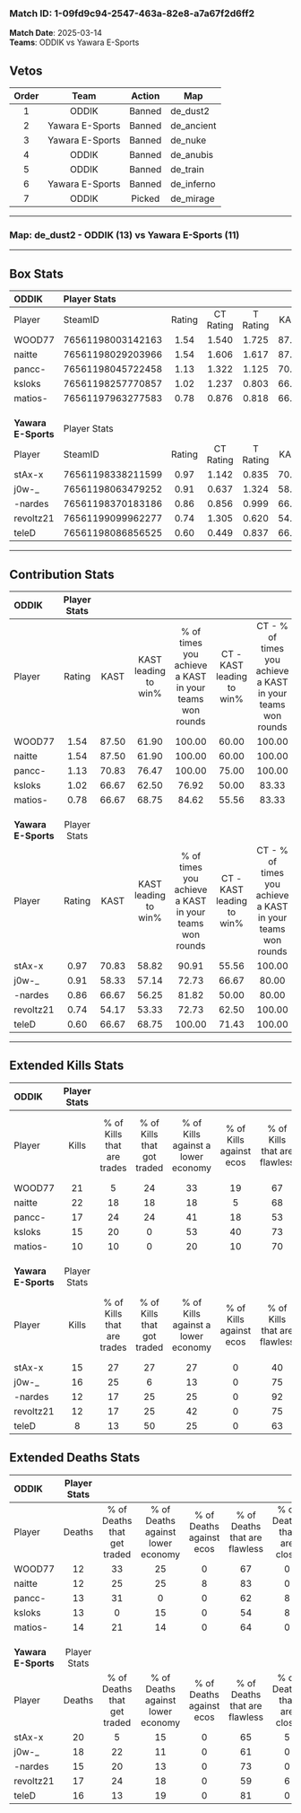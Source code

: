 ### Match ID: 1-09fd9c94-2547-463a-82e8-a7a67f2d6ff2  
**Match Date**: 2025-03-14  
**Teams**: ODDIK vs Yawara E-Sports  

## Vetos  

| Order | Team | Action | Map |
| :---: | :--: | :----: | --- |
| 1 | ODDIK | Banned | de_dust2 |
| 2 | Yawara E-Sports | Banned | de_ancient |
| 3 | Yawara E-Sports | Banned | de_nuke |
| 4 | ODDIK | Banned | de_anubis |
| 5 | ODDIK | Banned | de_train |
| 6 | Yawara E-Sports | Banned | de_inferno |
| 7 | ODDIK | Picked | de_mirage |

---  

### **Map**: de_dust2 - ODDIK (13) vs Yawara E-Sports (11)  
---  

## Box Stats  

| **ODDIK**           | Player Stats      |        |           |          |       |       |       |         |        |      |     |
| :- | :- | :-: | :-: | :-: | :-: | :-: | :-: | :-: | :-: | :-: | :-: |
| Player              | SteamID           | Rating | CT Rating | T Rating | KAST  |  ADR  | Kills | Assists | Deaths | K/D  | HS% |
| WOOD77              | 76561198003142163 |  1.54  |   1.540   |  1.725   | 87.50 | 101.5 |  21   |    7    |   12   | 1.75 | 33  |
| naitte              | 76561198029203966 |  1.54  |   1.606   |  1.617   | 87.50 | 94.4  |  22   |    4    |   12   | 1.83 | 68  |
| pancc-              | 76561198045722458 |  1.13  |   1.322   |  1.125   | 70.83 | 65.8  |  17   |    5    |   13   | 1.31 | 41  |
| ksloks              | 76561198257770857 |  1.02  |   1.237   |  0.803   | 66.67 | 63.6  |  15   |    4    |   13   | 1.15 | 53  |
| matios-             | 76561197963277583 |  0.78  |   0.876   |  0.818   | 66.67 | 50.6  |  10   |    5    |   14   | 0.71 | 70  |
|                     |                   |        |           |          |       |       |       |         |        |      |     |
|                     |                   |        |           |          |       |       |       |         |        |      |     |
|                     |                   |        |           |          |       |       |       |         |        |      |     |
| **Yawara E-Sports** | Player Stats      |        |           |          |       |       |       |         |        |      |     |
| Player              | SteamID           | Rating | CT Rating | T Rating | KAST  |  ADR  | Kills | Assists | Deaths | K/D  | HS% |
| stAx-x              | 76561198338211599 |  0.97  |   1.142   |  0.835   | 70.83 | 82.1  |  15   |    7    |   20   | 0.75 | 40  |
| j0w-_               | 76561198063479252 |  0.91  |   0.637   |  1.324   | 58.33 | 74.3  |  16   |    3    |   18   | 0.89 | 56  |
| -nardes             | 76561198370183186 |  0.86  |   0.856   |  0.999   | 66.67 | 61.5  |  12   |    4    |   15   | 0.80 | 41  |
| revoltz21           | 76561199099962277 |  0.74  |   1.305   |  0.620   | 54.17 | 61.9  |  12   |    7    |   17   | 0.71 | 41  |
| teleD               | 76561198086856525 |  0.60  |   0.449   |  0.837   | 66.67 | 34.2  |   8   |    2    |   16   | 0.50 | 62  |
---  

## Contribution Stats  

| **ODDIK**           | Player Stats |       |                      |                                                        |                           |                                                             |                          |                                                            |
| :- | :-: | :-: | :-: | :-: | :-: | :-: | :-: | :-: |
| Player              |    Rating    | KAST  | KAST leading to win% | % of times you achieve a KAST in your teams won rounds | CT - KAST leading to win% | CT - % of times you achieve a KAST in your teams won rounds | T - KAST leading to win% | T - % of times you achieve a KAST in your teams won rounds |
| WOOD77              |     1.54     | 87.50 |        61.90         |                         100.00                         |           60.00           |                           100.00                            |          63.64           |                           100.00                           |
| naitte              |     1.54     | 87.50 |        61.90         |                         100.00                         |           60.00           |                           100.00                            |          63.64           |                           100.00                           |
| pancc-              |     1.13     | 70.83 |        76.47         |                         100.00                         |           75.00           |                           100.00                            |          77.78           |                           100.00                           |
| ksloks              |     1.02     | 66.67 |        62.50         |                         76.92                          |           50.00           |                            83.33                            |          83.33           |                           71.43                            |
| matios-             |     0.78     | 66.67 |        68.75         |                         84.62                          |           55.56           |                            83.33                            |          85.71           |                           85.71                            |
|                     |              |       |                      |                                                        |                           |                                                             |                          |                                                            |
|                     |              |       |                      |                                                        |                           |                                                             |                          |                                                            |
|                     |              |       |                      |                                                        |                           |                                                             |                          |                                                            |
| **Yawara E-Sports** | Player Stats |       |                      |                                                        |                           |                                                             |                          |                                                            |
| Player              |    Rating    | KAST  | KAST leading to win% | % of times you achieve a KAST in your teams won rounds | CT - KAST leading to win% | CT - % of times you achieve a KAST in your teams won rounds | T - KAST leading to win% | T - % of times you achieve a KAST in your teams won rounds |
| stAx-x              |     0.97     | 70.83 |        58.82         |                         90.91                          |           55.56           |                           100.00                            |          62.50           |                           83.33                            |
| j0w-_               |     0.91     | 58.33 |        57.14         |                         72.73                          |           66.67           |                            80.00                            |          50.00           |                           66.67                            |
| -nardes             |     0.86     | 66.67 |        56.25         |                         81.82                          |           50.00           |                            80.00                            |          62.50           |                           83.33                            |
| revoltz21           |     0.74     | 54.17 |        53.33         |                         72.73                          |           62.50           |                           100.00                            |          42.86           |                           50.00                            |
| teleD               |     0.60     | 66.67 |        68.75         |                         100.00                         |           71.43           |                           100.00                            |          66.67           |                           100.00                           |
---  

## Extended Kills Stats  

| **ODDIK**           | Player Stats |                            |                            |                                    |                         |                              |                                 |                                       |                    |           |
| :- | :-: | :-: | :-: | :-: | :-: | :-: | :-: | :-: | :-: | :-: |
| Player              |    Kills     | % of Kills that are trades | % of Kills that got traded | % of Kills against a lower economy | % of Kills against ecos | % of Kills that are flawless | % of Kills that are close duels | % of Kills that are assisted by flash | Pistol Round Kills | AWP Kills |
| WOOD77              |      21      |             5              |             24             |                 33                 |           19            |              67              |                0                |                   0                   |         1          |    15     |
| naitte              |      22      |             18             |             18             |                 18                 |            5            |              68              |                5                |                   9                   |         2          |     0     |
| pancc-              |      17      |             24             |             24             |                 41                 |           18            |              53              |                0                |                   0                   |         2          |     0     |
| ksloks              |      15      |             20             |             0              |                 53                 |           40            |              73              |                7                |                  13                   |         0          |     2     |
| matios-             |      10      |             10             |             0              |                 20                 |           10            |              70              |                0                |                   0                   |         4          |     0     |
|                     |              |                            |                            |                                    |                         |                              |                                 |                                       |                    |           |
|                     |              |                            |                            |                                    |                         |                              |                                 |                                       |                    |           |
|                     |              |                            |                            |                                    |                         |                              |                                 |                                       |                    |           |
| **Yawara E-Sports** | Player Stats |                            |                            |                                    |                         |                              |                                 |                                       |                    |           |
| Player              |    Kills     | % of Kills that are trades | % of Kills that got traded | % of Kills against a lower economy | % of Kills against ecos | % of Kills that are flawless | % of Kills that are close duels | % of Kills that are assisted by flash | Pistol Round Kills | AWP Kills |
| stAx-x              |      15      |             27             |             27             |                 27                 |            0            |              40              |               13                |                   7                   |         2          |     0     |
| j0w-_               |      16      |             25             |             6              |                 13                 |            0            |              75              |                0                |                  13                   |         2          |     0     |
| -nardes             |      12      |             17             |             25             |                 25                 |            0            |              92              |                0                |                   0                   |         0          |     7     |
| revoltz21           |      12      |             17             |             25             |                 42                 |            0            |              75              |                0                |                   0                   |         1          |     0     |
| teleD               |      8       |             13             |             50             |                 25                 |            0            |              63              |                0                |                  13                   |         0          |     0     |
## Extended Deaths Stats  

| **ODDIK**           | Player Stats |                             |                                   |                          |                               |                            |                           |               |
| :- | :-: | :-: | :-: | :-: | :-: | :-: | :-: | :-: |
| Player              |    Deaths    | % of Deaths that get traded | % of Deaths against lower economy | % of Deaths against ecos | % of Deaths that are flawless | % of Deaths that are close | % of Deaths while blinded | Deaths to AWP |
| WOOD77              |      12      |             33              |                25                 |            0             |              67               |             0              |             8             |       1       |
| naitte              |      12      |             25              |                25                 |            8             |              83               |             0              |             8             |       2       |
| pancc-              |      13      |             31              |                 0                 |            0             |              62               |             8              |             0             |       1       |
| ksloks              |      13      |              0              |                15                 |            0             |              54               |             8              |             8             |       1       |
| matios-             |      14      |             21              |                14                 |            0             |              64               |             0              |             7             |       2       |
|                     |              |                             |                                   |                          |                               |                            |                           |               |
|                     |              |                             |                                   |                          |                               |                            |                           |               |
|                     |              |                             |                                   |                          |                               |                            |                           |               |
| **Yawara E-Sports** | Player Stats |                             |                                   |                          |                               |                            |                           |               |
| Player              |    Deaths    | % of Deaths that get traded | % of Deaths against lower economy | % of Deaths against ecos | % of Deaths that are flawless | % of Deaths that are close | % of Deaths while blinded | Deaths to AWP |
| stAx-x              |      20      |              5              |                15                 |            0             |              65               |             5              |             0             |       2       |
| j0w-_               |      18      |             22              |                11                 |            0             |              61               |             0              |             6             |       3       |
| -nardes             |      15      |             20              |                13                 |            0             |              73               |             0              |            13             |       4       |
| revoltz21           |      17      |             24              |                18                 |            0             |              59               |             6              |             0             |       5       |
| teleD               |      16      |             13              |                19                 |            0             |              81               |             0              |             6             |       3       |
